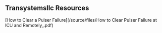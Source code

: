 
## Transystemsllc Resources



[How to Clear a Pulser Failure](/source/files/How to Clear Pulser Failure at ICU and Remotely_.pdf)



